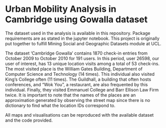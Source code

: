 # Urban Mobility Analysis in Cambridge using Gowalla dataset

The dataset used in the analysis is available in this repository. 
Package requirements are as stated in the jupyter notebook.
This project is originally put together to fulfill Mining Social and Geographic Datasets module at UCL.

The dataset ‘Cambridge Gowalla’ contains 1870 check-in entries from October 2009 to October 2010 for 191 users. In this period, user 26598, our user of interest, has 13 unique location visits among a total of 53 check-ins. The most visited place is the William Gates Building, Department of Computer Science and Technology (14 times). This individual also visited King’s College often (11 times). The Guildhall, a building that often hosts conferences, and “Wok You”, a restaurant, are also frequented by this individual. Finally, they visited Emmanuel College and Barr Ellison Law Firm twice. It is important to note that the names of the places are an approximation generated by observing the street map since there is no dictionary to find what the location IDs correspond to.

All maps and visualisations can be reproduced with the available dataset and the code provided. 
